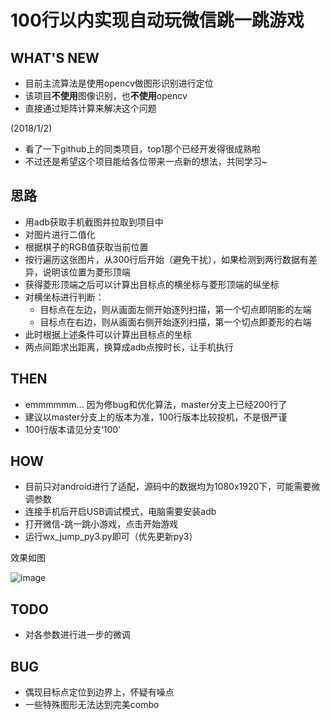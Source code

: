 # 100行以内实现自动玩微信跳一跳游戏

## WHAT'S NEW ##
- 目前主流算法是使用opencv做图形识别进行定位
- 该项目**不使用**图像识别，也**不使用**opencv
- 直接通过矩阵计算来解决这个问题

(2018/1/2) 
- 看了一下github上的同类项目，top1那个已经开发得很成熟啦
- 不过还是希望这个项目能给各位带来一点新的想法，共同学习~

## 思路

- 用adb获取手机截图并拉取到项目中
- 对图片进行二值化
- 根据棋子的RGB值获取当前位置
- 按行遍历这张图片，从300行后开始（避免干扰），如果检测到两行数据有差异，说明该位置为菱形顶端
- 获得菱形顶端之后可以计算出目标点的横坐标与菱形顶端的纵坐标
- 对横坐标进行判断：
    - 目标点在左边，则从画面左侧开始逐列扫描，第一个切点即阴影的左端
    - 目标点在右边，则从画面右侧开始逐列扫描，第一个切点即菱形的右端
- 此时根据上述条件可以计算出目标点的坐标
- 两点间距求出距离，换算成adb点按时长，让手机执行

## THEN
- emmmmmm... 因为修bug和优化算法，master分支上已经200行了
- 建议以master分支上的版本为准，100行版本比较投机，不是很严谨
- 100行版本请见分支‘100’

## HOW

- 目前只对android进行了适配，源码中的数据均为1080x1920下，可能需要微调参数
- 连接手机后开启USB调试模式，电脑需要安装adb
- 打开微信-跳一跳小游戏，点击开始游戏
- 运行wx_jump_py3.py即可（优先更新py3）

效果如图

 ![image](https://github.com/williamfzc/wx_jump/raw/master/demo.jpg)

## TODO

- 对各参数进行进一步的微调

## BUG

- 偶现目标点定位到边界上，怀疑有噪点
- 一些特殊图形无法达到完美combo